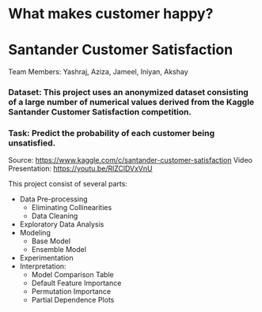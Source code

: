 # What makes customer happy? 
# Santander Customer Satisfaction
Team Members: Yashraj, Aziza, Jameel, Iniyan, Akshay
### Dataset: This project uses an anonymized dataset consisting of a large number of numerical values derived from the Kaggle Santander Customer Satisfaction competition. 
### Task: Predict the probability of each customer being unsatisfied.

Source: https://www.kaggle.com/c/santander-customer-satisfaction
Video Presentation: https://youtu.be/RlZClDVxVnU

This project consist of several parts:
 
* Data Pre-processing
  * Eliminating Collinearities
  * Data Cleaning
* Exploratory Data Analysis 
* Modeling
  * Base Model
  * Ensemble Model
* Experimentation
* Interpretation:
  * Model Comparison Table
  * Default Feature Importance
  * Permutation Importance 
  * Partial Dependence Plots



